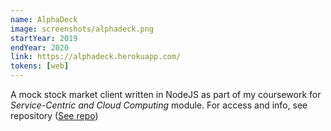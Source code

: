```yaml
---
name: AlphaDeck
image: screenshots/alphadeck.png
startYear: 2019
endYear: 2020
link: https://alphadeck.herokuapp.com/
tokens: [web]
---
```


A mock stock market client written in NodeJS as part of my coursework for _Service-Centric and Cloud Computing_ module. For access and info, see repository ([See repo](https://github.com/daryl-cecile/AlphaDeck-Mock-Stock-Market-client))